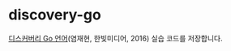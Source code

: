 # discovery-go

[디스커버리 Go 언어](http://www.hanbit.co.kr/store/books/look.php?p_code=B5279497767)(염재현, 한빛미디어, 2016) 실습 코드를 저장합니다.